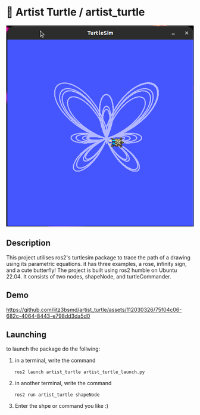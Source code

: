 # 🐢 Artist Turtle / artist_turtle

![alt text](https://github.com/iitz3bsmd/artist_turtle/blob/main/cute_butterfly_drawing.png)

## Description
This project utilises ros2's turtlesim package to trace the path of a drawing using its parametric equations. it has three examples, a rose, infinity sign, and a cute butterfly! 
The project is built using ros2 humble on Ubuntu 22.04. It consists of two nodes, shapeNode, and turtleCommander.

## Demo
https://github.com/iitz3bsmd/artist_turtle/assets/112030326/75f04c06-682c-4064-8443-e798dd3da5d0

## Launching
to launch the package do the follwing:
1. in a terminal, write the command
```
   ros2 launch artist_turtle artist_turtle_launch.py
```
2. in another terminal, write the command
```
   ros2 run artist_turtle shapeNode
```
3. Enter the shpe or command you like :)
